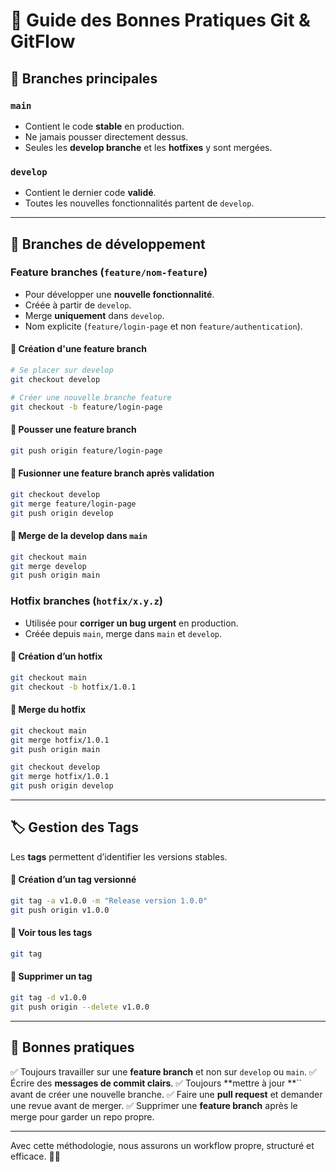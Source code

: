 # 🚀 Guide des Bonnes Pratiques Git & GitFlow

## 📌 Branches principales

### `main`

- Contient le code **stable** en production.
- Ne jamais pousser directement dessus.
- Seules les **develop branche** et les **hotfixes** y sont mergées.

### `develop`

- Contient le dernier code **validé**.
- Toutes les nouvelles fonctionnalités partent de `develop`.

---

## 🌱 Branches de développement

### Feature branches (`feature/nom-feature`)

- Pour développer une **nouvelle fonctionnalité**.
- Créée à partir de `develop`.
- Merge **uniquement** dans `develop`.
- Nom explicite (`feature/login-page` et non `feature/authentication`).

#### 📌 Création d'une feature branch

```bash
# Se placer sur develop
git checkout develop

# Créer une nouvelle branche feature
git checkout -b feature/login-page
```

#### 📌 Pousser une feature branch

```bash
git push origin feature/login-page
```

#### 📌 Fusionner une feature branch après validation

```bash
git checkout develop
git merge feature/login-page
git push origin develop
```

#### 📌 Merge de la develop dans `main`

```bash
git checkout main
git merge develop
git push origin main
```

### Hotfix branches (`hotfix/x.y.z`)

- Utilisée pour **corriger un bug urgent** en production.
- Créée depuis `main`, merge dans `main` et `develop`.

#### 📌 Création d’un hotfix

```bash
git checkout main
git checkout -b hotfix/1.0.1
```

#### 📌 Merge du hotfix

```bash
git checkout main
git merge hotfix/1.0.1
git push origin main

git checkout develop
git merge hotfix/1.0.1
git push origin develop
```

---

## 🏷️ Gestion des Tags

Les **tags** permettent d’identifier les versions stables.

#### 📌 Création d’un tag versionné

```bash
git tag -a v1.0.0 -m "Release version 1.0.0"
git push origin v1.0.0
```

#### 📌 Voir tous les tags

```bash
git tag
```

#### 📌 Supprimer un tag

```bash
git tag -d v1.0.0
git push origin --delete v1.0.0
```

---

## 📝 Bonnes pratiques

✅ Toujours travailler sur une **feature branch** et non sur `develop` ou `main`. 
✅ Écrire des **messages de commit clairs**. 
✅ Toujours **mettre à jour **`` avant de créer une nouvelle branche. 
✅ Faire une **pull request** et demander une revue avant de merger. 
✅ Supprimer une **feature branch** après le merge pour garder un repo propre.

---

Avec cette méthodologie, nous assurons un workflow propre, structuré et efficace. 🚀🔥
